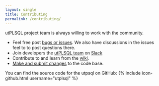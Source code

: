 ```yaml
---
layout: single
title: Contributing
permalink: /contributing/
---
```


utPLSQL project team is always willing to work with the community. 

- Feel free post [bugs or issues](https://github.com/utPLSQL/utPLSQL/issues).   We also have discussions in the issues feel to to post questions there.
- Join developers the [utPLSQL team](http://utplsql-slack-invite.herokuapp.com) on [Slack](https://slack.com/)
- Contribute to and learn from the [wiki](https://github.com/utPLSQL/utPLSQL/wiki).
- [Make and submit changes](https://github.com/utPLSQL/utPLSQL/blob/master/CONTRIBUTING.md) to the code base.

You can find the source code for the utpsql on GitHub: {% include icon-github.html username="utplsql" %}
